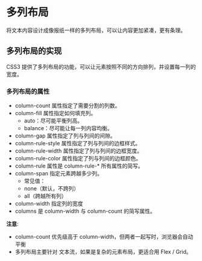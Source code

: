 # 多列布局
将文本内容设计成像报纸一样的多列布局，可以让内容更加紧凑，更有条理。

## 多列布局的实现
CSS3 提供了多列布局的功能，可以让元素按照不同的方向排列，并设置每一列的宽度。

### 多列布局的属性
+ column-count 属性指定了需要分割的列数。
+ column-fill 属性指定如何填充列。
  + auto：尽可能平衡列高。
  + balance：尽可能让每一列内容均衡。
+ column-gap 属性指定了列与列间的间隙。
+ column-rule-style 属性指定了列与列间的边框样式。
+ column-rule-width 属性指定了列与列间的边框宽度。
+ column-rule-color 属性指定了列与列间的边框颜色。
+ column-rule 属性是 column-rule-* 所有属性的简写。
+ column-span 指定元素跨越多少列。
  + 常见值：
  + none（默认，不跨列）
  + all（跨越所有列）
+ column-width 指定列的宽度
+ columns 是 column-width 与 column-count 的简写属性。

**注意**: 
+ column-count 优先级高于 column-width，但两者一起写时，浏览器会自动平衡
+ 多列布局主要针对 文本流，如果是复杂的元素布局，更适合用 Flex / Grid。